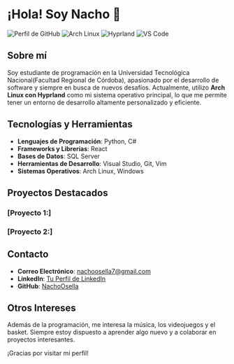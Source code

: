 # ¡Hola! Soy Nacho 👋

![Perfil de GitHub](https://img.shields.io/badge/-GitHub-181717?style=flat-square&logo=github&logoColor=white)
![Arch Linux](https://img.shields.io/badge/Arch_Linux-1793D1?style=flat-square&logo=arch-linux&logoColor=white)
![Hyprland](https://img.shields.io/badge/Hyprland-764ABC?style=flat-square&logo=arch-linux&logoColor=white)
![VS Code](https://img.shields.io/badge/Visual_Studio_Code-0078d7?style=flat-square&logo=visual-studio-code&logoColor=white)

## Sobre mí

Soy estudiante de programación en la Universidad Tecnológica Nacional(Facultad Regional de Córdoba), apasionado por el desarrollo de software y siempre en busca de nuevos desafíos. Actualmente, utilizo **Arch Linux con Hyprland** como mi sistema operativo principal, lo que me permite tener un entorno de desarrollo altamente personalizado y eficiente.

## Tecnologías y Herramientas

- **Lenguajes de Programación**: Python, C#
- **Frameworks y Librerías**: React
- **Bases de Datos**: SQL Server
- **Herramientas de Desarrollo**: Visual Studio, Git, Vim
- **Sistemas Operativos**: Arch Linux, Windows

## Proyectos Destacados

### [Proyecto 1:]
### [Proyecto 2:]

## Contacto

- **Correo Electrónico**: [nachoosella7@gmail.com](mailto:nachoosella7@gmail.com)
- **LinkedIn**: [Tu Perfil de LinkedIn](https://www.linkedin.com/in/tu-perfil)
- **GitHub**: [NachoOsella](https://github.com/NachoOsella)

## Otros Intereses

Además de la programación, me interesa la música, los videojuegos y el basket. Siempre estoy dispuesto a aprender algo nuevo y a colaborar en proyectos interesantes.

¡Gracias por visitar mi perfil!
